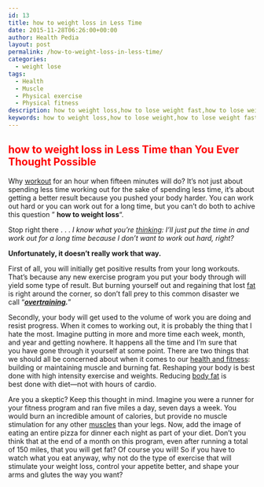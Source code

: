 ```yaml
---
id: 13
title: how to weight loss in Less Time
date: 2015-11-28T06:26:00+00:00
author: Health Pedia
layout: post
permalink: /how-to-weight-loss-in-less-time/
categories:
  - weight lose
tags:
  - Health
  - Muscle
  - Physical exercise
  - Physical fitness
description: how to weight loss,how to lose weight fast,how to lose weight quickly ,weight loss tips,fat loss workout,how to lower your body fat
keywords: how to weight loss,how to lose weight,how to lose weight fast,how to lose weight quickly ,weight loss tips,fat loss workout,how to lower your body fat,weight loss programs
---
```


## <span style="color: #ff0000;">how to weight loss in Less Time than You Ever Thought Possible</span>

Why [workout](https://en.wikipedia.org/wiki/Physical_exercise "Physical exercise") for an hour when fifteen minutes will do? It’s not just about spending less time working out for the sake of spending less time, it’s about getting a better result because you pushed your body harder. You can work out hard or you can work out for a long time, but you can’t do both to achive this question ” **how to weight loss**“.

Stop right there . . . _I know what you’re [thinking](https://en.wikipedia.org/wiki/Thought "Thought"): I’ll just put the time in and work out for a long time because I don’t want to work out hard, right?_

**Unfortunately, it doesn’t really work that way.**

First of all, you will initially get positive results from your long workouts. That’s because any new exercise program you put your body through will yield some type of result. But burning yourself out and regaining that lost [fat](https://en.wikipedia.org/wiki/Fat "Fat") is right around the corner, so don’t fall prey to this common disaster we call “_**[overtraining](https://en.wikipedia.org/wiki/Overtraining "Overtraining").**_”

Secondly, your body will get used to the volume of work you are doing and resist progress. When it comes to working out, it is probably the thing that I hate the most. Imagine putting in more and more time each week, month, and year and getting nowhere. It happens all the time and I’m sure that you have gone through it yourself at some point. There are two things that we should all be concerned about when it comes to our [health and fitness](https://en.wikipedia.org/wiki/Physical_fitness "Physical fitness"): building or maintaining muscle and burning fat. Reshaping your body is best done with high intensity exercise and weights. Reducing [body fat](https://en.wikipedia.org/wiki/Adipose_tissue "Adipose tissue") is best done with diet—not with hours of cardio.

Are you a skeptic? Keep this thought in mind. Imagine you were a runner for your fitness program and ran five miles a day, seven days a week. You would burn an incredible amount of calories, but provide no muscle stimulation for any other [muscles](https://en.wikipedia.org/wiki/Muscle "Muscle") than your legs. Now, add the image of eating an entire pizza for dinner each night as part of your diet. Don’t you think that at the end of a month on this program, even after running a total of 150 miles, that you will get fat? Of course you will! So if you have to watch what you eat anyway, why not do the type of exercise that will stimulate your weight loss, control your appetite better, and shape your arms and glutes the way you want?
